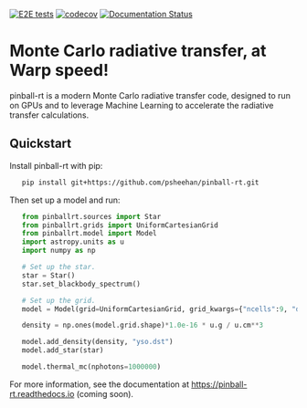 [![E2E tests](https://github.com/psheehan/pinball-rt/actions/workflows/run_E2E_tests.yml/badge.svg)](https://github.com/psheehan/pinball-rt/actions/workflows/run_E2E_tests.yml)
[![codecov](https://codecov.io/gh/psheehan/pinball-rt/graph/badge.svg?token=980X3QJEOS)](https://codecov.io/gh/psheehan/pinball-rt)
[![Documentation Status](https://readthedocs.org/projects/pinball-rt/badge/?version=latest)](https://pinball-rt.readthedocs.io/en/latest/?badge=latest)


Monte Carlo radiative transfer, at Warp speed!
==============================================

pinball-rt is a modern Monte Carlo radiative transfer code, designed to run on GPUs and to leverage Machine Learning to accelerate the radiative transfer calculations.

Quickstart
----------

Install pinball-rt with pip:

```bash
   pip install git+https://github.com/psheehan/pinball-rt.git
```

Then set up a model and run:

```python
   from pinballrt.sources import Star
   from pinballrt.grids import UniformCartesianGrid
   from pinballrt.model import Model
   import astropy.units as u
   import numpy as np

   # Set up the star.
   star = Star()
   star.set_blackbody_spectrum()

   # Set up the grid.
   model = Model(grid=UniformCartesianGrid, grid_kwargs={"ncells":9, "dx":2.0*u.au})

   density = np.ones(model.grid.shape)*1.0e-16 * u.g / u.cm**3

   model.add_density(density, "yso.dst")
   model.add_star(star)

   model.thermal_mc(nphotons=1000000)
```

For more information, see the documentation at https://pinball-rt.readthedocs.io (coming soon).